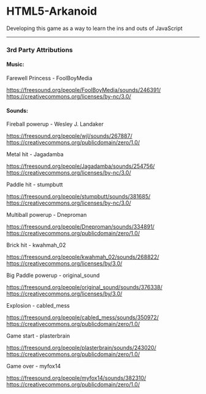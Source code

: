 # HTML5-Arkanoid
Developing this game as a way to learn the ins and outs of JavaScript

---

### 3rd Party Attributions


#### Music:


Farewell Princess - FoolBoyMedia

https://freesound.org/people/FoolBoyMedia/sounds/246391/
https://creativecommons.org/licenses/by-nc/3.0/


#### Sounds:


Fireball powerup - Wesley J. Landaker

https://freesound.org/people/wjl/sounds/267887/
https://creativecommons.org/publicdomain/zero/1.0/


Metal hit - Jagadamba

https://freesound.org/people/Jagadamba/sounds/254756/
https://creativecommons.org/licenses/by-nc/3.0/


Paddle hit - stumpbutt

https://freesound.org/people/stumpbutt/sounds/381685/
https://creativecommons.org/licenses/by-nc/3.0/


Multiball powerup - Dneproman

https://freesound.org/people/Dneproman/sounds/334891/
https://creativecommons.org/publicdomain/zero/1.0/


Brick hit - kwahmah_02

https://freesound.org/people/kwahmah_02/sounds/268822/
https://creativecommons.org/licenses/by/3.0/


Big Paddle powerup - original_sound

https://freesound.org/people/original_sound/sounds/376338/
https://creativecommons.org/licenses/by/3.0/


Explosion - cabled_mess

https://freesound.org/people/cabled_mess/sounds/350972/
https://creativecommons.org/publicdomain/zero/1.0/


Game start - plasterbrain

https://freesound.org/people/plasterbrain/sounds/243020/
https://creativecommons.org/publicdomain/zero/1.0/


Game over - myfox14

https://freesound.org/people/myfox14/sounds/382310/
https://creativecommons.org/publicdomain/zero/1.0/